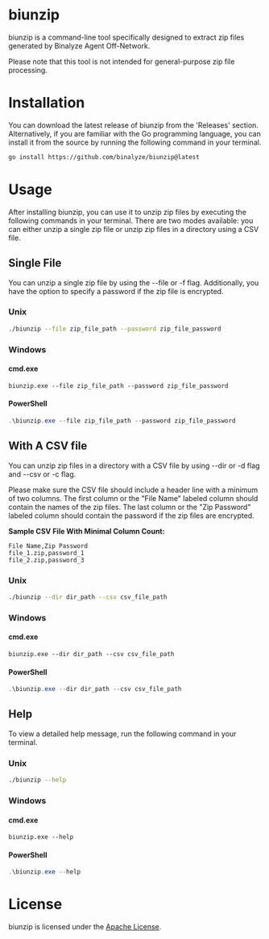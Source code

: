 # biunzip

biunzip is a command-line tool specifically designed to extract zip files generated by Binalyze Agent Off-Network. 

Please note that this tool is not intended for general-purpose zip file processing.

# Installation

You can download the latest release of biunzip from the 'Releases' section. Alternatively, if you are familiar with the Go programming language, you can install it from the source by running the following command in your terminal.

```bash
go install https://github.com/binalyze/biunzip@latest
```

# Usage

After installing biunzip, you can use it to unzip zip files by executing the following commands in your terminal. There are two modes available: you can either unzip a single zip file or unzip zip files in a directory using a CSV file.

## Single File

You can unzip a single zip file by using the --file or -f flag. Additionally, you have the option to specify a password if the zip file is encrypted.

### Unix

```bash
./biunzip --file zip_file_path --password zip_file_password
```

### Windows

#### cmd.exe

```shell
biunzip.exe --file zip_file_path --password zip_file_password
```

#### PowerShell

```powershell
.\biunzip.exe --file zip_file_path --password zip_file_password
```

## With A CSV file

You can unzip zip files in a directory with a CSV file by using --dir or -d flag and --csv or -c flag.

Please make sure the CSV file should include a header line with a minimum of two columns. The first column or the "File Name" labeled column should contain the names of the zip files. The last column or the "Zip Password" labeled column should contain the password if the zip files are encrypted.

**Sample CSV File With Minimal Column Count:**
```csv
File Name,Zip Password
file_1.zip,password_1
file_2.zip,password_3
```

### Unix

```bash
./biunzip --dir dir_path --csv csv_file_path
```

### Windows

#### cmd.exe

```shell
biunzip.exe --dir dir_path --csv csv_file_path
```

#### PowerShell

```powershell
.\biunzip.exe --dir dir_path --csv csv_file_path
```

## Help

To view a detailed help message, run the following command in your terminal.

### Unix

```bash
./biunzip --help
```

### Windows

#### cmd.exe

```shell
biunzip.exe --help
```

#### PowerShell

```powershell
.\biunzip.exe --help
```

# License

biunzip is licensed under the [Apache License](LICENSE).